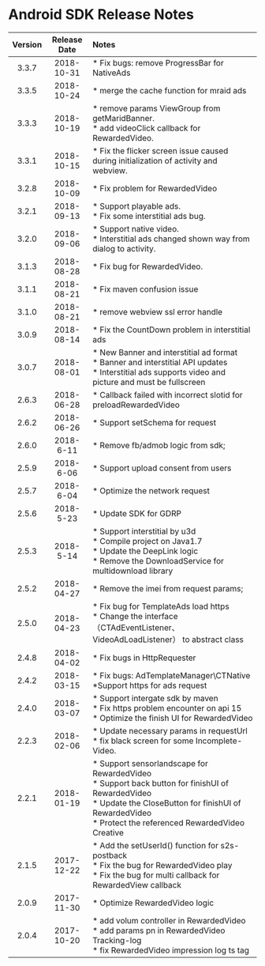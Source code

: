 # Android SDK Release Notes

| Version | Release Date | Notes                                                        |
| :-----: | :----------: | :----------------------------------------------------------- |
|  3.3.7  |  2018-10-31  | * Fix bugs: remove ProgressBar for NativeAds                 |
|  3.3.5  |  2018-10-24  | * merge the cache function for mraid ads                     |
|  3.3.3  |  2018-10-19  | * remove params ViewGroup from getMaridBanner. </br>  * add  videoClick  callback for RewardedVideo. </br> |
|  3.3.1  |  2018-10-15  | * Fix the flicker screen issue caused during initialization of activity and webview. |
|  3.2.8  |  2018-10-09  | * Fix problem for RewardedVideo                              |
|  3.2.1  |  2018-09-13  | * Support playable ads.  </br>  * Fix some interstitial ads bug. |
|  3.2.0  |  2018-09-06  | * Support native video.  </br>  * Interstitial ads changed shown way from dialog to activity. |
|  3.1.3  |  2018-08-28  | * Fix bug for RewardedVideo.                                 |
|  3.1.1  |  2018-08-21  | * Fix maven confusion issue                                  |
|  3.1.0  |  2018-08-21  | * remove webview ssl error handle                            |
|  3.0.9  |  2018-08-14  | * Fix the CountDown problem in interstitial ads              |
|  3.0.7  |  2018-08-01  | * New Banner and interstitial ad format </br> * Banner and interstitial API updates </br>* Interstitial ads supports video and picture and must be fullscreen |
|  2.6.3  |  2018-06-28  | * Callback failed with incorrect slotid for preloadRewardedVideo |
|  2.6.2  |  2018-06-26  | * Support setSchema for request                              |
|  2.6.0  |  2018-6-11   | * Remove fb/admob logic from sdk;                            |
|  2.5.9  |  2018-6-06   | * Support upload consent from users                          |
|  2.5.7  |  2018-6-04   | * Optimize the network request                               |
|  2.5.6  |  2018-5-23   | * Update SDK for GDRP                                        |
|  2.5.3  |  2018-5-14   | * Support interstitial by u3d<br> * Compile project on Java1.7<br> * Update the DeepLink logic<br> * Remove the DownloadService for multidownload library |
|  2.5.2  |  2018-04-27  | * Remove the imei from request params;                       |
|  2.5.0  |  2018-04-23  | * Fix bug for TemplateAds load https<br> * Change the interface（CTAdEventListener、VideoAdLoadListener） to abstract class |
|  2.4.8  |  2018-04-02  | * Fix bugs in HttpRequester                                  |
|  2.4.2  |  2018-03-15  | * Fix bugs: AdTemplateManager\CTNative<br>*Support https for ads request<br> |
|  2.4.0  |  2018-03-07  | * Support intergate sdk by maven<br>* Fix https problem encounter on api 15<br>  * Optimize the finish UI for RewardedVideo |
|  2.2.3  |  2018-02-06  | * Update necessary params in requestUrl<br> * fix black screen for some Incomplete-Video. |
|  2.2.1  |  2018-01-19  | *  Support sensorlandscape for RewardedVideo<br> * Support back button for finishUI of RewardedVideo<br> * Update the CloseButton for finishUI of RewardedVideo<br> * Protect the referenced RewardedVideo Creative |
|  2.1.5  |  2017-12-22  | * Add the setUserId() function for s2s-postback<br> * Fix the bug for RewardedVideo play<br> * Fix the bug for multi callback for RewardedView callback |
|  2.0.9  |  2017-11-30  | * Optimize RewardedVideo logic                               |
|  2.0.4  |  2017-10-20  | * add volum controller in RewardedVideo<br> * add params pn in RewardedVideo Tracking-log<br>  * fix RewardedVideo impression log ts tag |

